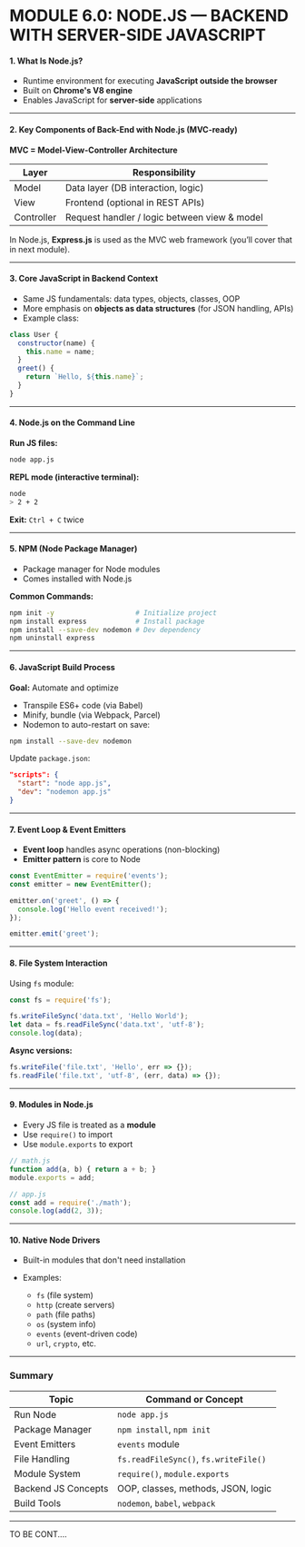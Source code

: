 # MODULE 6.0: NODE.JS — BACKEND WITH SERVER-SIDE JAVASCRIPT

#### 1. What Is Node.js?

* Runtime environment for executing **JavaScript outside the browser**
* Built on **Chrome's V8 engine**
* Enables JavaScript for **server-side** applications

---

#### 2. Key Components of Back-End with Node.js (MVC-ready)

**MVC = Model-View-Controller Architecture**

| Layer      | Responsibility                               |
| ---------- | -------------------------------------------- |
| Model      | Data layer (DB interaction, logic)           |
| View       | Frontend (optional in REST APIs)             |
| Controller | Request handler / logic between view & model |

In Node.js, **Express.js** is used as the MVC web framework (you’ll cover that in next module).

---

#### 3. Core JavaScript in Backend Context

* Same JS fundamentals: data types, objects, classes, OOP
* More emphasis on **objects as data structures** (for JSON handling, APIs)
* Example class:

```js
class User {
  constructor(name) {
    this.name = name;
  }
  greet() {
    return `Hello, ${this.name}`;
  }
}
```

---

#### 4. Node.js on the Command Line

**Run JS files:**

```bash
node app.js
```

**REPL mode (interactive terminal):**

```bash
node
> 2 + 2
```

**Exit:** `Ctrl + C` twice

---

#### 5. NPM (Node Package Manager)

* Package manager for Node modules
* Comes installed with Node.js

**Common Commands:**

```bash
npm init -y                    # Initialize project
npm install express            # Install package
npm install --save-dev nodemon # Dev dependency
npm uninstall express
```

---

#### 6. JavaScript Build Process

**Goal:** Automate and optimize

* Transpile ES6+ code (via Babel)
* Minify, bundle (via Webpack, Parcel)
* Nodemon to auto-restart on save:

```bash
npm install --save-dev nodemon
```

Update `package.json`:

```json
"scripts": {
  "start": "node app.js",
  "dev": "nodemon app.js"
}
```

---

#### 7. Event Loop & Event Emitters

* **Event loop** handles async operations (non-blocking)
* **Emitter pattern** is core to Node

```js
const EventEmitter = require('events');
const emitter = new EventEmitter();

emitter.on('greet', () => {
  console.log('Hello event received!');
});

emitter.emit('greet');
```

---

#### 8. File System Interaction

Using `fs` module:

```js
const fs = require('fs');

fs.writeFileSync('data.txt', 'Hello World');
let data = fs.readFileSync('data.txt', 'utf-8');
console.log(data);
```

**Async versions:**

```js
fs.writeFile('file.txt', 'Hello', err => {});
fs.readFile('file.txt', 'utf-8', (err, data) => {});
```

---

#### 9. Modules in Node.js

* Every JS file is treated as a **module**
* Use `require()` to import
* Use `module.exports` to export

```js
// math.js
function add(a, b) { return a + b; }
module.exports = add;

// app.js
const add = require('./math');
console.log(add(2, 3));
```

---

#### 10. Native Node Drivers

* Built-in modules that don't need installation
* Examples:

  * `fs` (file system)
  * `http` (create servers)
  * `path` (file paths)
  * `os` (system info)
  * `events` (event-driven code)
  * `url`, `crypto`, etc.

---

### Summary

| Topic               | Command or Concept                    |
| ------------------- | ------------------------------------- |
| Run Node            | `node app.js`                         |
| Package Manager     | `npm install`, `npm init`             |
| Event Emitters      | `events` module                       |
| File Handling       | `fs.readFileSync()`, `fs.writeFile()` |
| Module System       | `require()`, `module.exports`         |
| Backend JS Concepts | OOP, classes, methods, JSON, logic    |
| Build Tools         | `nodemon`, `babel`, `webpack`         |

---

<footer>TO BE CONT....</footer>
